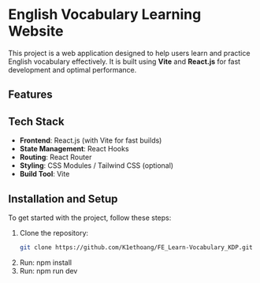 # English Vocabulary Learning Website

This project is a web application designed to help users learn and practice English vocabulary effectively. It is built using **Vite** and **React.js** for fast development and optimal performance.

## Features

## Tech Stack

- **Frontend**: React.js (with Vite for fast builds)
- **State Management**: React Hooks
- **Routing**: React Router
- **Styling**: CSS Modules / Tailwind CSS (optional)
- **Build Tool**: Vite

## Installation and Setup

To get started with the project, follow these steps:

1. Clone the repository:
   ```bash
   git clone https://github.com/K1ethoang/FE_Learn-Vocabulary_KDP.git
   ```
2. Run: npm install
3. Run: npm run dev
